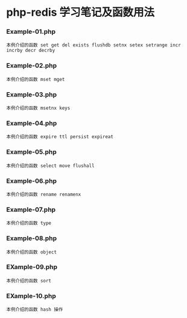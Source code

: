 # php-redis 学习笔记及函数用法

### Example-01.php
    本例介绍的函数 set get del exists flushdb setnx setex setrange incr incrby decr decrby

### Example-02.php
    本例介绍的函数 mset mget

### Example-03.php
    本例介绍的函数 msetnx keys

### Example-04.php
    本例介绍的函数 expire ttl persist expireat

### Example-05.php
    本例介绍的函数 select move flushall


### Example-06.php
    本例介绍的函数 rename renamenx

### Example-07.php
    本例介绍的函数 type

### Example-08.php
    本例介绍的函数 object

### EXample-09.php
    本例介绍的函数 sort

### EXample-10.php
    本例介绍的函数 hash 操作